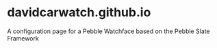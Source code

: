 # davidcarwatch.github.io

A configuration page for a Pebble Watchface based on the Pebble Slate Framework
